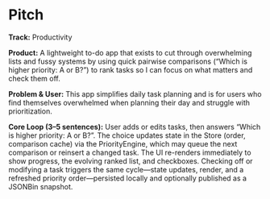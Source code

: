 # Pitch
**Track:** Productivity

**Product:** A lightweight to-do app that exists to cut through overwhelming lists and fussy systems by using quick pairwise comparisons (“Which is higher priority: A or B?”) to rank tasks so I can focus on what matters and check them off.

**Problem & User:** This app simplifies daily task planning and is for users who find themselves overwhelmed when planning their day and struggle with prioritization. 

**Core Loop (3–5 sentences):** User adds or edits tasks, then answers “Which is higher priority: A or B?”. The choice updates state in the Store (order, comparison cache) via the PriorityEngine, which may queue the next comparison or reinsert a changed task. The UI re-renders immediately to show progress, the evolving ranked list, and checkboxes. Checking off or modifying a task triggers the same cycle—state updates, render, and a refreshed priority order—persisted locally and optionally published as a JSONBin snapshot.
